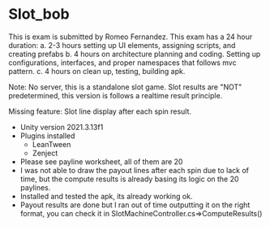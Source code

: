# Slot_bob

This is exam is submitted by Romeo Fernandez.  This exam has a 24 hour duration:
a.  2-3 hours setting up UI elements, assigning scripts, and creating prefabs
b.  4 hours on architecture planning and coding.  Setting up configurations, interfaces, and proper namespaces that follows mvc pattern.
c.  4 hours on clean up, testing, building apk.

Note:  No server, this is a standalone slot game.  Slot results are "NOT" predetermined, this version is follows a realtime
result principle.

Missing feature: Slot line display after each spin result.


- Unity version 2021.3.13f1
- Plugins installed
  - LeanTween
  - Zenject
- Please see payline worksheet, all of them are 20
- I was not able to draw the payout lines after each spin due to lack of time, but
  the compute results is already basing its logic on the 20 paylines.
- Installed and tested the apk, its already working ok.
- Payout results are done but I ran out of time outputting it on the right format,
  you can check it in SlotMachineController.cs=>ComputeResults()
